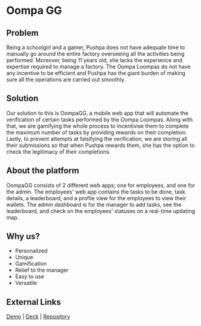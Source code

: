 # Oompa GG

## Problem
Being a schoolgirl and a gamer, Pushpa does not have adequate time to manually go around the entire factory overseeing all the activities being performed. Moreover, being 11 years old, she lacks the
experience and expertise required to manage a factory. The Oompa Loompas do not have any incentive to be efficient and Pushpa has the giant burden of making sure all the operations are carried out smoothly.

## Solution
Our solution to this is OompaGG, a mobile web app that will automate the verification of certain tasks performed by the Oompa Loompas. Along with that, we are gamifying the whole process to incentivise them to complete the maximum number of tasks by providing rewards on their completion.
Lastly, to prevent attempts at falsifying the verification, we are storing all their submissions so that when Pushpa rewards them, she has the option to check the legitimacy of their completions.

## About the platform
OompaGG consists of 2 different web apps; one for employees, and one for the admin. The employees' web app contains the tasks to be done, task details, a leaderboard, and a profile view for the employees to view their wallets. The admin dashboard is for the manager to add tasks, see the leaderboard, and check on the employees' statuses on a real-time updating map.

## Why us?
- Personalized
- Unique
- Gamification
- Relief to the manager
- Easy to use
- Versatile

## External Links
[Demo](https://youtu.be/1WbKtz2Wg2Q) | [Deck](https://drive.google.com/file/d/1z2TrwkVXZNVSXQ62U1YDur1MdRjOhaRr/view?usp=sharing) | [Repository](https://github.com/techsyndicate/exun-21)

